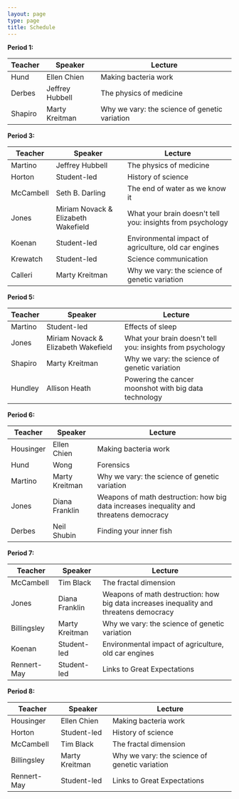 ```yaml
---
layout: page
type: page
title: Schedule
---
```


**Period 1:**

| Teacher       | Speaker          | Lecture |
| ------------- | ---------------- | ------- |
| Hund          | Ellen Chien      | Making bacteria work |
| Derbes        | Jeffrey Hubbell  | The physics of medicine |
| Shapiro       | Marty Kreitman   | Why we vary: the science of genetic variation |

**Period 3:**

| Teacher       | Speaker          | Lecture |
| ------------- | ---------------- | ------- |
| Martino       | Jeffrey Hubbell  | The physics of medicine |
| Horton        | Student-led      | History of science |
| McCambell     | Seth B. Darling  | The end of water as we know it |
| Jones         | Miriam Novack & Elizabeth Wakefield | What your brain doesn't tell you: insights from psychology |
| Koenan        | Student-led      | Environmental impact of agriculture, old car engines |
| Krewatch      | Student-led      | Science communication |
| Calleri       | Marty Kreitman   | Why we vary: the science of genetic variation |

**Period 5:**

| Teacher       | Speaker          | Lecture |
| ------------- | ---------------- | ------- |
| Martino       | Student-led      | Effects of sleep |
| Jones         | Miriam Novack & Elizabeth Wakefield | What your brain doesn't tell you: insights from psychology |
| Shapiro       | Marty Kreitman   | Why we vary: the science of genetic variation |
| Hundley       | Allison Heath    | Powering the cancer moonshot with big data technology |

**Period 6:**

| Teacher       | Speaker          | Lecture |
| ------------- | ---------------- | ------- |
| Housinger     | Ellen Chien      | Making bacteria work |
| Hund          | Wong             | Forensics |
| Martino       | Marty Kreitman   | Why we vary: the science of genetic variation |
| Jones         | Diana Franklin   | Weapons of math destruction: how big data increases inequality and threatens democracy |
| Derbes        | Neil Shubin      | Finding your inner fish |

**Period 7:**

| Teacher       | Speaker          | Lecture |
| ------------- | ---------------- | ------- |
| McCambell     | Tim Black        | The fractal dimension |
| Jones         | Diana Franklin   | Weapons of math destruction: how big data increases inequality and threatens democracy |
| Billingsley   | Marty Kreitman   | Why we vary: the science of genetic variation |
| Koenan        | Student-led      | Environmental impact of agriculture, old car engines |
| Rennert-May   | Student-led      | Links to Great Expectations |

**Period 8:**

| Teacher       | Speaker          | Lecture |
| ------------- | ---------------- | ------- |
| Housinger     | Ellen Chien      | Making bacteria work |
| Horton        | Student-led      | History of science |
| McCambell     | Tim Black        | The fractal dimension |
| Billingsley   | Marty Kreitman   | Why we vary: the science of genetic variation |
| Rennert-May   | Student-led      | Links to Great Expectations |
